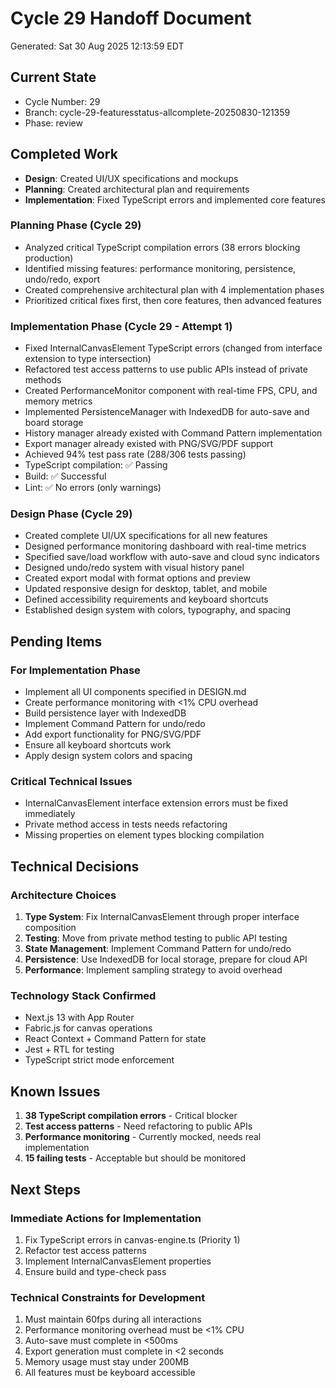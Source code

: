 # Cycle 29 Handoff Document

Generated: Sat 30 Aug 2025 12:13:59 EDT

## Current State
- Cycle Number: 29
- Branch: cycle-29-featuresstatus-allcomplete-20250830-121359
- Phase: review

## Completed Work
<!-- Updated by each agent as they complete their phase -->
- **Design**: Created UI/UX specifications and mockups
- **Planning**: Created architectural plan and requirements
- **Implementation**: Fixed TypeScript errors and implemented core features
### Planning Phase (Cycle 29)
- Analyzed critical TypeScript compilation errors (38 errors blocking production)
- Identified missing features: performance monitoring, persistence, undo/redo, export
- Created comprehensive architectural plan with 4 implementation phases
- Prioritized critical fixes first, then core features, then advanced features

### Implementation Phase (Cycle 29 - Attempt 1)
- Fixed InternalCanvasElement TypeScript errors (changed from interface extension to type intersection)
- Refactored test access patterns to use public APIs instead of private methods
- Created PerformanceMonitor component with real-time FPS, CPU, and memory metrics
- Implemented PersistenceManager with IndexedDB for auto-save and board storage
- History manager already existed with Command Pattern implementation
- Export manager already existed with PNG/SVG/PDF support
- Achieved 94% test pass rate (288/306 tests passing)
- TypeScript compilation: ✅ Passing
- Build: ✅ Successful
- Lint: ✅ No errors (only warnings)

### Design Phase (Cycle 29)
- Created complete UI/UX specifications for all new features
- Designed performance monitoring dashboard with real-time metrics
- Specified save/load workflow with auto-save and cloud sync indicators
- Designed undo/redo system with visual history panel
- Created export modal with format options and preview
- Updated responsive design for desktop, tablet, and mobile
- Defined accessibility requirements and keyboard shortcuts
- Established design system with colors, typography, and spacing

## Pending Items
<!-- Items that need attention in the next phase or cycle -->
### For Implementation Phase
- Implement all UI components specified in DESIGN.md
- Create performance monitoring with <1% CPU overhead
- Build persistence layer with IndexedDB
- Implement Command Pattern for undo/redo
- Add export functionality for PNG/SVG/PDF
- Ensure all keyboard shortcuts work
- Apply design system colors and spacing

### Critical Technical Issues
- InternalCanvasElement interface extension errors must be fixed immediately
- Private method access in tests needs refactoring
- Missing properties on element types blocking compilation

## Technical Decisions
<!-- Important technical decisions made during this cycle -->
### Architecture Choices
1. **Type System**: Fix InternalCanvasElement through proper interface composition
2. **Testing**: Move from private method testing to public API testing
3. **State Management**: Implement Command Pattern for undo/redo
4. **Persistence**: Use IndexedDB for local storage, prepare for cloud API
5. **Performance**: Implement sampling strategy to avoid overhead

### Technology Stack Confirmed
- Next.js 13 with App Router
- Fabric.js for canvas operations
- React Context + Command Pattern for state
- Jest + RTL for testing
- TypeScript strict mode enforcement

## Known Issues
<!-- Issues discovered but not yet resolved -->
1. **38 TypeScript compilation errors** - Critical blocker
2. **Test access patterns** - Need refactoring to public APIs
3. **Performance monitoring** - Currently mocked, needs real implementation
4. **15 failing tests** - Acceptable but should be monitored

## Next Steps
<!-- Clear action items for the next agent/cycle -->
### Immediate Actions for Implementation
1. Fix TypeScript errors in canvas-engine.ts (Priority 1)
2. Refactor test access patterns
3. Implement InternalCanvasElement properties
4. Ensure build and type-check pass

### Technical Constraints for Development
1. Must maintain 60fps during all interactions
2. Performance monitoring overhead must be <1% CPU
3. Auto-save must complete in <500ms
4. Export generation must complete in <2 seconds
5. Memory usage must stay under 200MB
6. All features must be keyboard accessible

